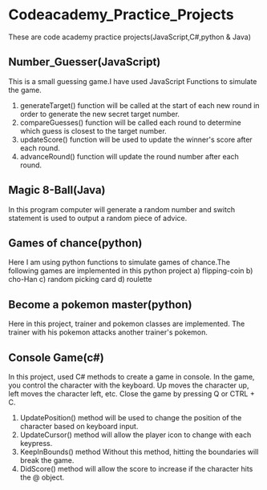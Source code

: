 # Codeacademy_Practice_Projects
These are code academy practice projects(JavaScript,C#,python & Java)

## Number_Guesser(JavaScript)
This is a small guessing game.I have used JavaScript Functions to simulate the game.
1) generateTarget() function will be called at the start of each new round in order to generate the new secret target number.
2) compareGuesses() function will be called each round to determine which guess is closest to the target number.
3) updateScore() function will be used to update the winner's score after each round.
4) advanceRound() function will update the round number after each round.

## Magic 8-Ball(Java)
In this program computer will generate a random number and switch statement is used to output a random piece of advice.

## Games of chance(python)
Here I am using python functions to simulate games of chance.The following games are implemented in this python project
a) flipping-coin
b) cho-Han
c) random picking card
d) roulette 

## Become a pokemon master(python)
Here in this project, trainer and pokemon classes are implemented. The trainer with his pokemon attacks another trainer's pokemon.

## Console Game(c#)
In this project, used C# methods to create a game in console. In the game, you control the character with the keyboard. Up moves the character up, left moves the character left, etc. Close the game by pressing Q or CTRL + C.
1) UpdatePosition() method  will be used to change the position of the character based on keyboard input.
2) UpdateCursor() method  will allow the player icon to change with each keypress.
3) KeepInBounds() method  Without this method, hitting the boundaries will break the game.
4) DidScore() method will allow the score to increase if the character hits the @ object.
